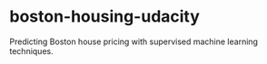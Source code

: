 # boston-housing-udacity
Predicting Boston house pricing with supervised machine learning techniques.
